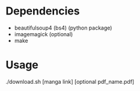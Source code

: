 # Dependencies

- beautifulsoup4 (bs4) (python package)
- imagemagick (optional)
- make

# Usage

./download.sh [manga link] [optional pdf_name.pdf]
